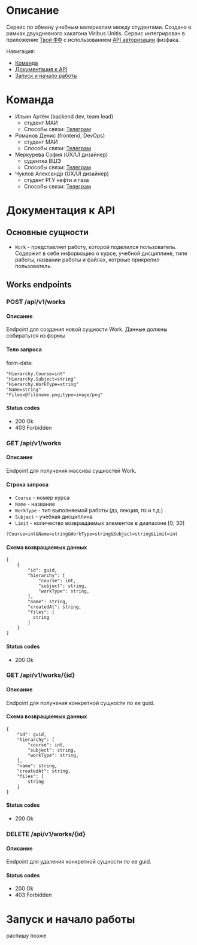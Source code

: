 # Описание
Сервис по обмену учебным материалам между студентами. Создано в рамках двухдневного хакатона Viribus Unitis. Сервис интегрирован в приложение [Твой ФФ](https://app.profcomff.com/)
с использованием [API авторизации](https://github.com/profcomff/auth-api) физфака.

Навигация:
- [Команда](#команда)
- [Документация к API](#документация-к-api)
- [Запуск и начало работы](#документация-и-начало-работы)
# Команда
- Ильин Артём (backend dev, team lead)
	- студент МАИ
	- Способы связи: [Телеграм](https://t.me/LightChimera)
- Романов Денис (frontend, DevOps)
	- студент МАИ
	- Способы связи: [Телеграм](https://t.me/y7o4ka)
- Меркурева София (UX/UI дизайнер)
	- судентка ВШЭ
	- Способы связи: [Телеграм](https://t.me/sofimerk)
- Чуклов Александр (​UX/UI дизайнер)
	- студент РГУ нефти и газа
	- Способы связи: [Телеграм](https://t.me/dyrtand)


# Документация к API 

## Основные сущности
- `Work` - представляет работу, которой поделился пользователь. Содержит в себе информацию о курсе, учебной дисциплине, типе работы, названии работы и файлах, котроые прикрепил пользователь.

## Works endpoints
### POST /api/v1/works
#### Описание
Endpoint для создания новой сущности Work.
Данные должны собиратьтся из формы
#### Тело запроса
form-data:
``` form-data
"Hierarchy.Course=int"
"Hierarchy.Subject=string"
"Hierarchy.WorkType=string"
"Name=string"
"Files=@filename.png;type=image/png"
```
#### Status codes
- 200 Ok
- 403 Forbidden

### GET /api/v1/works
#### Описание
Endpoint для получения массива сущностей Work.
#### Строка запроса
- `Course` - номер курса
- `Name` - название
- `WorkType` - тип выполняемой работы (дз, лекция, пз и т.д.)
- `Subject` - учебная дисциплина
- `Limit` - количество возвращаемых элементов в диапазоне [0; 30]

``` query
?Course=int&Name=string&WorkType=string&Subject=string&Limit=int
```
#### Схема возвращаемых данных
```
[
	{
	    "id": guid,
	    "hierarchy": [
			"course": int,
		    "subject": string,
		    "workType": string,
	    ],
	    "name": string,
	    "createdAt": string,
	    "files": [
	      string
	    ]
	}
]
```
#### Status codes
- 200 Ok


### GET /api/v1/works/{id}
#### Описание
Endpoint для получения конкретной сущности по ее guid.
#### Схема возвращаемых данных

```
{
	"id": guid,
	"hierarchy": [
		"course": int,
		"subject": string,
		"workType": string,
	],
	"name": string,
	"createdAt": string,
	"files": [
		string
	]
}
```
#### Status codes
- 200 Ok

### DELETE /api/v1/works/{id}
#### Описание
Endpoint для удаления конкретной сущности по ее guid.
#### Status codes
- 200 Ok
- 403 Forbidden

# Запуск и начало работы
распишу позже
